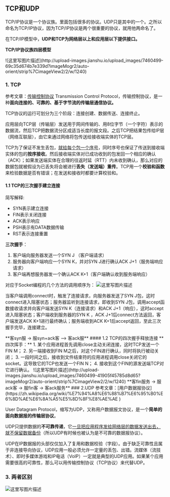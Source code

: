 ## TCP和UDP
TCP/IP协议是一个协议族。里面包括很多的协议。UDP只是其中的一个。之所以命名为TCP/IP协议，因为TCP/IP协议是两个很重要的协议，就用他两命名了。

在TCP/IP模型中，<b>UDP和TCP为网络层以上和应用层以下提供接口。</b>
<p><b>TCP/IP协议族四层模型</b></p>
![这里写图片描述](http://upload-images.jianshu.io/upload_images/7460499-69c35d674b7e339d?imageMogr2/auto-orient/strip%7CimageView2/2/w/1240)

### 1. TCP
参考文章：[传输控制协议](https://zh.wikipedia.org/wiki/%E4%BC%A0%E8%BE%93%E6%8E%A7%E5%88%B6%E5%8D%8F%E8%AE%AE )
Transmission Control Protocol，传输控制协议，是一种<b>面向连接的、可靠的、基于字节流的传输层通信协议。</b>
<p>TCP协议的运行可划分为三个阶段：连接创建、数据传送、连接终止。

应用层向TCP层（传输层）发送用于网间传输的、用8位字节（一个字符）表示的数据流，然后TCP把数据流分区成适当长度的报文段。之后TCP把结果包传给IP层（网络互联层），由它来通过网络将包传送给接收端实体的TCP层。

TCP为了保证不发生丢包，<u>就给每个包一个序号</u>，同时序号也保证了传送到接收端实体的包的**按序接收**。然后接收端实体对已成功收到的包发回一个相应的确认（ACK）；如果发送端实体在合理的往返时延（RTT）内未收到确认，那么对应的数据包就被假设为已丢失将会被进行**丢失（发送端）重传**。TCP用一个**校验和函数**来检验数据是否有错误；在发送和接收时都要计算校验和。

#### 1.1 TCP的三次握手建立连接
简写解释:

-	SYN表示建立连接
-	FIN表示关闭连接
-	ACK表示响应
-	PSH表示有DATA数据传输
-	RST表示连接重置

**三次握手**：
1.	客户端向服务器发送一个SYN J （客户端请求）
2.	服务器向客户端响应一个SYN K，并对SYN J进行确认ACK J+1（服务端响应请求）
3.	客户端再想服务器发一个确认ACK K+1（客户端确认收到服务端响应）

对应于Socket编程的几个方法的调用顺序为：
![这里写图片描述](http://upload-images.jianshu.io/upload_images/7460499-46c76b01c17c0f3d?imageMogr2/auto-orient/strip%7CimageView2/2/w/1240)
<p>当客户端调用connect时，触发了连接请求，向服务器发送了SYN J包，这时connect进入阻塞状态；服务器监听到连接请求，即收到SYN J包，调用accept函数接收请求并向客户端发送SYN K（连接请求）和ACK J+1（响应），这时accept进入阻塞状态；客户端收到服务器的SYN K ，ACK J+1后connect方法返回，客户端发送ACK K+1进行最终确认；服务端收到ACK K+1后accept返回，至此三次握手完毕，连接建立。</p>
**客syn服 -> 服syn+ack客 –> 客ack服**
#### 1.2 TCP的四次握手释放连接
**四次挥手：**
1.	某个应用进程首先调用close主动关闭连接，这时TCP发送一个FIN M；
2.	另一端接收到FIN M之后，对这个FIN进行确认，同时将执行被动关闭；
3.	一段时间之后，接收到文件结束符的应用进程调用close关闭它的socket。这导致它的TCP也发送一个FIN N；
4.	接收到这个FIN的源发送端TCP对它进行确认。
![这里写图片描述](http://upload-images.jianshu.io/upload_images/7460499-41905f45785d8d65?imageMogr2/auto-orient/strip%7CimageView2/2/w/1240)
**客fin服务 -> 服ack客 -> 服fin客 -> 客ack服务**
### 2.UDP
参考文章：[用户数据报协议](https://zh.wikipedia.org/wiki/%E7%94%A8%E6%88%B7%E6%95%B0%E6%8D%AE%E6%8A%A5%E5%8D%8F%E8%AE%AE )

User Datagram Protocol，缩写为UDP，又称用户数据报文协议，是一个**简单的面向数据报的传输层协议**。

UDP只提供数据的**不可靠传递**，它<u>一旦把应用程序发给网络层的数据发送出去，就不保留数据备份</u>（所以UDP有时候也被认为是不可靠的数据报协议）。

UDP在IP数据报的头部仅仅加入了复用和数据校验（字段）。由于缺乏可靠性且属于非连接导向协议，UDP应用一般必须允许一定量的丢包、出错。流媒体（流技术）、即时多媒体游戏和IP电话（VoIP）一定就是典型的UDP应用。如果某个应用需要很高的可靠性，那么可以用传输控制协议（TCP协议）来代替UDP。
### 3. 两者区别
![这里写图片描述](http://upload-images.jianshu.io/upload_images/7460499-84216c08b3d02cf8?imageMogr2/auto-orient/strip%7CimageView2/2/w/1240)
